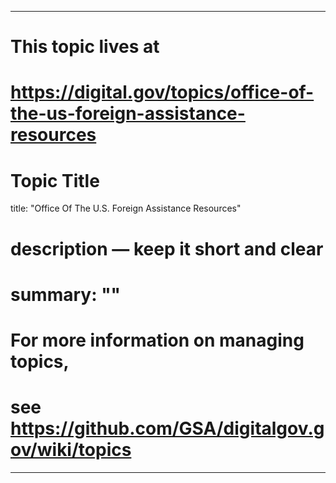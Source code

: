 
---
# This topic lives at
# https://digital.gov/topics/office-of-the-us-foreign-assistance-resources

# Topic Title
title: "Office Of The U.S. Foreign Assistance Resources"

# description — keep it short and clear
# summary: ""


# For more information on managing topics,
# see https://github.com/GSA/digitalgov.gov/wiki/topics
---
